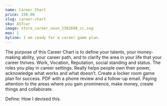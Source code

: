 ```yaml
---
name: Career Chart
price: 150.00
slug: career-chart
sku: ASTcar
image: store_career_noun_1502690_cc.svg
max: 1
byline: I am ready for a career game plan.
---
```

The purpose of this Career Chart is to define your talents, your money-making ability, your career path, and to clarify the area in your life that your career thrives. Work, Vocation, Reputation, social standing and status. The roles you play in career settings. Really helps people own their power, acknowledge what works and what doesn’t. Create a locker room game plan for success. PDF with a phone review and a follow-up email. Paying attention to the areas where you gain prominence, make money, create things and collaborate.

Define: How I devised this.
